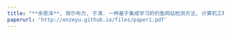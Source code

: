 ```yaml
---
title: "**余恩泽**, 努尔布力, 于清. 一种基于集成学习的钓鱼网站检测方法, 计算机工程与应用, 2019"
paperurl: 'http://enzeyu.github.io/files/paper1.pdf'
---
```



